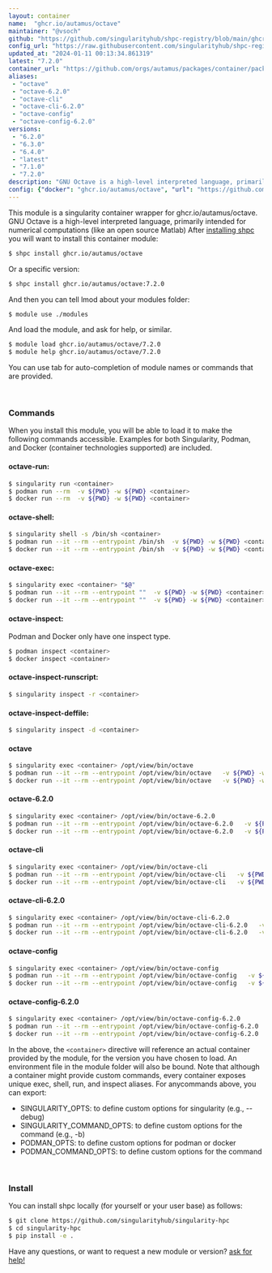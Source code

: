 ```yaml
---
layout: container
name:  "ghcr.io/autamus/octave"
maintainer: "@vsoch"
github: "https://github.com/singularityhub/shpc-registry/blob/main/ghcr.io/autamus/octave/container.yaml"
config_url: "https://raw.githubusercontent.com/singularityhub/shpc-registry/main/ghcr.io/autamus/octave/container.yaml"
updated_at: "2024-01-11 00:13:34.861319"
latest: "7.2.0"
container_url: "https://github.com/orgs/autamus/packages/container/package/octave"
aliases:
 - "octave"
 - "octave-6.2.0"
 - "octave-cli"
 - "octave-cli-6.2.0"
 - "octave-config"
 - "octave-config-6.2.0"
versions:
 - "6.2.0"
 - "6.3.0"
 - "6.4.0"
 - "latest"
 - "7.1.0"
 - "7.2.0"
description: "GNU Octave is a high-level interpreted language, primarily intended for numerical computations (like an open source Matlab)"
config: {"docker": "ghcr.io/autamus/octave", "url": "https://github.com/orgs/autamus/packages/container/package/octave", "maintainer": "@vsoch", "description": "GNU Octave is a high-level interpreted language, primarily intended for numerical computations (like an open source Matlab)", "latest": {"7.2.0": "sha256:0e45d3a8c10f6c37c6efc32b499c0e61b8b84991b5ff639d69539b72dc6754b0"}, "tags": {"6.2.0": "sha256:26a7d5c22a201b4acaa3e4c4d7d9c1aac0009fae4ea71cd73282762b46f39184", "6.3.0": "sha256:e345d6806ab132db208e84885b5c1fdc5cbc2ba20c41e3b6e9daf839c86090b6", "6.4.0": "sha256:b89c9561a24aa412e90560cb32f4affa68b78a626ba1636f9fa289add05846ba", "latest": "sha256:0e45d3a8c10f6c37c6efc32b499c0e61b8b84991b5ff639d69539b72dc6754b0", "7.1.0": "sha256:494b6372ff475986d67792f953aebe3b6bfef5910f249706ad0a06b042a3c4c4", "7.2.0": "sha256:0e45d3a8c10f6c37c6efc32b499c0e61b8b84991b5ff639d69539b72dc6754b0"}, "aliases": {"octave": "/opt/view/bin/octave", "octave-6.2.0": "/opt/view/bin/octave-6.2.0", "octave-cli": "/opt/view/bin/octave-cli", "octave-cli-6.2.0": "/opt/view/bin/octave-cli-6.2.0", "octave-config": "/opt/view/bin/octave-config", "octave-config-6.2.0": "/opt/view/bin/octave-config-6.2.0"}}
---
```


This module is a singularity container wrapper for ghcr.io/autamus/octave.
GNU Octave is a high-level interpreted language, primarily intended for numerical computations (like an open source Matlab)
After [installing shpc](#install) you will want to install this container module:


```bash
$ shpc install ghcr.io/autamus/octave
```

Or a specific version:

```bash
$ shpc install ghcr.io/autamus/octave:7.2.0
```

And then you can tell lmod about your modules folder:

```bash
$ module use ./modules
```

And load the module, and ask for help, or similar.

```bash
$ module load ghcr.io/autamus/octave/7.2.0
$ module help ghcr.io/autamus/octave/7.2.0
```

You can use tab for auto-completion of module names or commands that are provided.

<br>

### Commands

When you install this module, you will be able to load it to make the following commands accessible.
Examples for both Singularity, Podman, and Docker (container technologies supported) are included.

#### octave-run:

```bash
$ singularity run <container>
$ podman run --rm  -v ${PWD} -w ${PWD} <container>
$ docker run --rm  -v ${PWD} -w ${PWD} <container>
```

#### octave-shell:

```bash
$ singularity shell -s /bin/sh <container>
$ podman run --it --rm --entrypoint /bin/sh  -v ${PWD} -w ${PWD} <container>
$ docker run --it --rm --entrypoint /bin/sh  -v ${PWD} -w ${PWD} <container>
```

#### octave-exec:

```bash
$ singularity exec <container> "$@"
$ podman run --it --rm --entrypoint ""  -v ${PWD} -w ${PWD} <container> "$@"
$ docker run --it --rm --entrypoint ""  -v ${PWD} -w ${PWD} <container> "$@"
```

#### octave-inspect:

Podman and Docker only have one inspect type.

```bash
$ podman inspect <container>
$ docker inspect <container>
```

#### octave-inspect-runscript:

```bash
$ singularity inspect -r <container>
```

#### octave-inspect-deffile:

```bash
$ singularity inspect -d <container>
```


#### octave

```bash
$ singularity exec <container> /opt/view/bin/octave
$ podman run --it --rm --entrypoint /opt/view/bin/octave   -v ${PWD} -w ${PWD} <container> -c " $@"
$ docker run --it --rm --entrypoint /opt/view/bin/octave   -v ${PWD} -w ${PWD} <container> -c " $@"
```


#### octave-6.2.0

```bash
$ singularity exec <container> /opt/view/bin/octave-6.2.0
$ podman run --it --rm --entrypoint /opt/view/bin/octave-6.2.0   -v ${PWD} -w ${PWD} <container> -c " $@"
$ docker run --it --rm --entrypoint /opt/view/bin/octave-6.2.0   -v ${PWD} -w ${PWD} <container> -c " $@"
```


#### octave-cli

```bash
$ singularity exec <container> /opt/view/bin/octave-cli
$ podman run --it --rm --entrypoint /opt/view/bin/octave-cli   -v ${PWD} -w ${PWD} <container> -c " $@"
$ docker run --it --rm --entrypoint /opt/view/bin/octave-cli   -v ${PWD} -w ${PWD} <container> -c " $@"
```


#### octave-cli-6.2.0

```bash
$ singularity exec <container> /opt/view/bin/octave-cli-6.2.0
$ podman run --it --rm --entrypoint /opt/view/bin/octave-cli-6.2.0   -v ${PWD} -w ${PWD} <container> -c " $@"
$ docker run --it --rm --entrypoint /opt/view/bin/octave-cli-6.2.0   -v ${PWD} -w ${PWD} <container> -c " $@"
```


#### octave-config

```bash
$ singularity exec <container> /opt/view/bin/octave-config
$ podman run --it --rm --entrypoint /opt/view/bin/octave-config   -v ${PWD} -w ${PWD} <container> -c " $@"
$ docker run --it --rm --entrypoint /opt/view/bin/octave-config   -v ${PWD} -w ${PWD} <container> -c " $@"
```


#### octave-config-6.2.0

```bash
$ singularity exec <container> /opt/view/bin/octave-config-6.2.0
$ podman run --it --rm --entrypoint /opt/view/bin/octave-config-6.2.0   -v ${PWD} -w ${PWD} <container> -c " $@"
$ docker run --it --rm --entrypoint /opt/view/bin/octave-config-6.2.0   -v ${PWD} -w ${PWD} <container> -c " $@"
```



In the above, the `<container>` directive will reference an actual container provided
by the module, for the version you have chosen to load. An environment file in the
module folder will also be bound. Note that although a container
might provide custom commands, every container exposes unique exec, shell, run, and
inspect aliases. For anycommands above, you can export:

 - SINGULARITY_OPTS: to define custom options for singularity (e.g., --debug)
 - SINGULARITY_COMMAND_OPTS: to define custom options for the command (e.g., -b)
 - PODMAN_OPTS: to define custom options for podman or docker
 - PODMAN_COMMAND_OPTS: to define custom options for the command

<br>

### Install

You can install shpc locally (for yourself or your user base) as follows:

```bash
$ git clone https://github.com/singularityhub/singularity-hpc
$ cd singularity-hpc
$ pip install -e .
```

Have any questions, or want to request a new module or version? [ask for help!](https://github.com/singularityhub/singularity-hpc/issues)